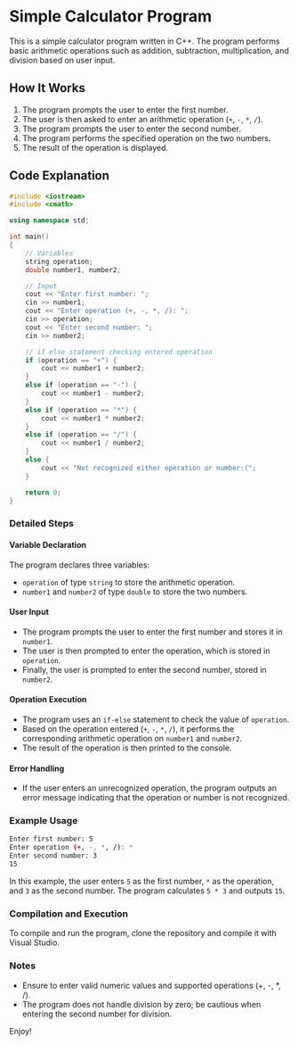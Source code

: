 # Simple Calculator Program

This is a simple calculator program written in C++. The program performs basic arithmetic operations such as addition, subtraction, multiplication, and division based on user input.

## How It Works

1. The program prompts the user to enter the first number.
2. The user is then asked to enter an arithmetic operation (`+`, `-`, `*`, `/`).
3. The program prompts the user to enter the second number.
4. The program performs the specified operation on the two numbers.
5. The result of the operation is displayed.

## Code Explanation
                
```cpp
#include <iostream>
#include <cmath>

using namespace std;

int main()
{
    // Variables
    string operation;
    double number1, number2;

    // Input
    cout << "Enter first number: ";
    cin >> number1; 
    cout << "Enter operation (+, -, *, /): ";
    cin >> operation;
    cout << "Enter second number: ";
    cin >> number2;

    // if else statement checking entered operation
    if (operation == "+") {
        cout << number1 + number2; 
    } 
    else if (operation == "-") {
        cout << number1 - number2;
    } 
    else if (operation == "*") {
        cout << number1 * number2;
    } 
    else if (operation == "/") {
        cout << number1 / number2;
    }
    else {
        cout << "Not recognized either operation or number:(";
    }

    return 0;
}
```

### Detailed Steps

#### Variable Declaration
The program declares three variables:
- `operation` of type `string` to store the arithmetic operation.
- `number1` and `number2` of type `double` to store the two numbers.

#### User Input
- The program prompts the user to enter the first number and stores it in `number1`.
- The user is then prompted to enter the operation, which is stored in `operation`.
- Finally, the user is prompted to enter the second number, stored in `number2`.

#### Operation Execution
- The program uses an `if-else` statement to check the value of `operation`.
- Based on the operation entered (`+`, `-`, `*`, `/`), it performs the corresponding arithmetic operation on `number1` and `number2`.
- The result of the operation is then printed to the console.

#### Error Handling
- If the user enters an unrecognized operation, the program outputs an error message indicating that the operation or number is not recognized.

### Example Usage

```bash
Enter first number: 5
Enter operation (+, -, *, /): *
Enter second number: 3
15
```

In this example, the user enters `5` as the first number, `*` as the operation, and `3` as the second number. The program calculates `5 * 3` and outputs `15`.

### Compilation and Execution

To compile and run the program, clone the repository and compile it with Visual Studio.

### Notes
- Ensure to enter valid numeric values and supported operations (+, -, *, /).
- The program does not handle division by zero; be cautious when entering the second number for division.

Enjoy!